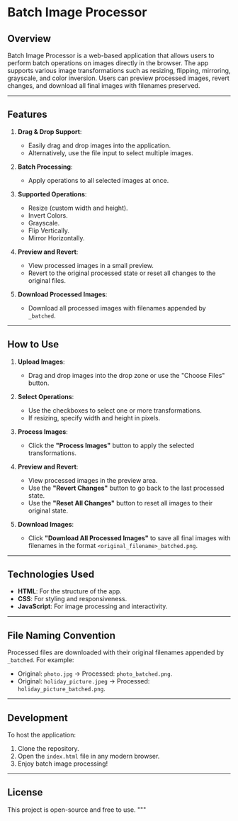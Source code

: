 # Batch Image Processor

## Overview
Batch Image Processor is a web-based application that allows users to perform batch operations on images directly in the browser. The app supports various image transformations such as resizing, flipping, mirroring, grayscale, and color inversion. Users can preview processed images, revert changes, and download all final images with filenames preserved.

---

## Features
1. **Drag & Drop Support**:
   - Easily drag and drop images into the application.
   - Alternatively, use the file input to select multiple images.

2. **Batch Processing**:
   - Apply operations to all selected images at once.

3. **Supported Operations**:
   - Resize (custom width and height).
   - Invert Colors.
   - Grayscale.
   - Flip Vertically.
   - Mirror Horizontally.

4. **Preview and Revert**:
   - View processed images in a small preview.
   - Revert to the original processed state or reset all changes to the original files.

5. **Download Processed Images**:
   - Download all processed images with filenames appended by `_batched`.

---

## How to Use
1. **Upload Images**:
   - Drag and drop images into the drop zone or use the "Choose Files" button.

2. **Select Operations**:
   - Use the checkboxes to select one or more transformations.
   - If resizing, specify width and height in pixels.

3. **Process Images**:
   - Click the **"Process Images"** button to apply the selected transformations.

4. **Preview and Revert**:
   - View processed images in the preview area.
   - Use the **"Revert Changes"** button to go back to the last processed state.
   - Use the **"Reset All Changes"** button to reset all images to their original state.

5. **Download Images**:
   - Click **"Download All Processed Images"** to save all final images with filenames in the format `<original_filename>_batched.png`.

---

## Technologies Used
- **HTML**: For the structure of the app.
- **CSS**: For styling and responsiveness.
- **JavaScript**: For image processing and interactivity.

---

## File Naming Convention
Processed files are downloaded with their original filenames appended by `_batched`. 
For example:
- Original: `photo.jpg` → Processed: `photo_batched.png`.
- Original: `holiday_picture.jpeg` → Processed: `holiday_picture_batched.png`.

---

## Development
To host the application:
1. Clone the repository.
2. Open the `index.html` file in any modern browser.
3. Enjoy batch image processing!

---

## License
This project is open-source and free to use.
"""